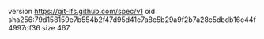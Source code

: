 version https://git-lfs.github.com/spec/v1
oid sha256:79d158159e7b554b2f47d95d41e7a8c5b29a9f2b7a28c5dbdb16c44f4997df36
size 467
